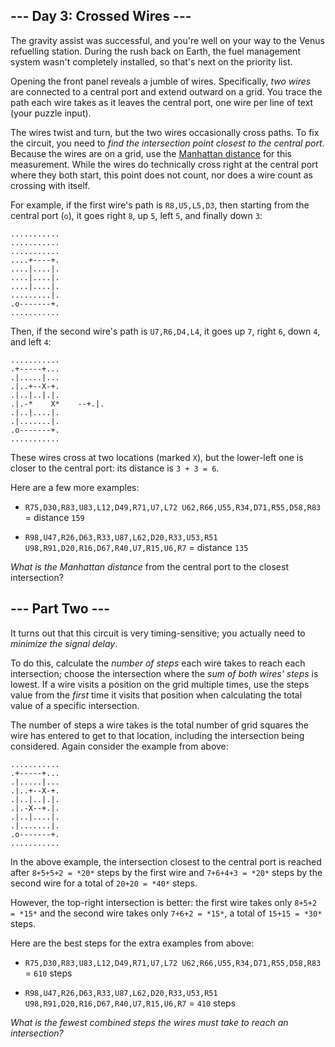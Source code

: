 ## --- Day 3: Crossed Wires --- ##

The gravity assist was successful, and you're well on your way to the
Venus refuelling station. During the rush back on Earth, the fuel
management system wasn't completely installed, so that's next on the
priority list.

Opening the front panel reveals a jumble of wires. Specifically, *two
wires* are connected to a central port and extend outward on a grid.
You trace the path each wire takes as it leaves the central port, one
wire per line of text (your puzzle input).

The wires twist and turn, but the two wires occasionally cross paths.
To fix the circuit, you need to *find the intersection point closest to
the central port*. Because the wires are on a grid, use the [Manhattan
distance](https://en.wikipedia.org/wiki/Taxicab_geometry) for this
measurement. While the wires do technically cross right at the central
port where they both start, this point does not count, nor does a wire
count as crossing with itself.

For example, if the first wire's path is `R8,U5,L5,D3`, then starting
from the central port (`o`), it goes right `8`, up `5`, left `5`, and
finally down `3`:

    ...........
    ...........
    ...........
    ....+----+.
    ....|....|.
    ....|....|.
    ....|....|.
    .........|.
    .o-------+.
    ...........

Then, if the second wire's path is `U7,R6,D4,L4`, it goes up `7`, right
`6`, down `4`, and left `4`:

    ...........
    .+-----+...
    .|.....|...
    .|..+--X-+.
    .|..|..|.|.
    .|.-*    X*    --+.|.
    .|..|....|.
    .|.......|.
    .o-------+.
    ...........

These wires cross at two locations (marked `X`), but the lower-left one
is closer to the central port: its distance is `3 + 3 = 6`.

Here are a few more examples:

  * `R75,D30,R83,U83,L12,D49,R71,U7,L72
    U62,R66,U55,R34,D71,R55,D58,R83` = distance `159`

  * `R98,U47,R26,D63,R33,U87,L62,D20,R33,U53,R51
    U98,R91,D20,R16,D67,R40,U7,R15,U6,R7` = distance `135`

*What is the Manhattan distance* from the central port to the closest
intersection?

## --- Part Two --- ##

It turns out that this circuit is very timing-sensitive; you actually
need to *minimize the signal delay*.

To do this, calculate the *number of steps* each wire takes to reach
each intersection; choose the intersection where the *sum of both
wires' steps* is lowest. If a wire visits a position on the grid
multiple times, use the steps value from the *first* time it visits
that position when calculating the total value of a specific
intersection.

The number of steps a wire takes is the total number of grid squares
the wire has entered to get to that location, including the
intersection being considered. Again consider the example from above:

    ...........
    .+-----+...
    .|.....|...
    .|..+--X-+.
    .|..|..|.|.
    .|.-X--+.|.
    .|..|....|.
    .|.......|.
    .o-------+.
    ...........

In the above example, the intersection closest to the central port is
reached after `8+5+5+2 = *20*` steps by the first wire and `7+6+4+3 = *20*`
steps by the second wire for a total of `20+20 = *40*` steps.

However, the top-right intersection is better: the first wire takes
only `8+5+2 = *15*` and the second wire takes only `7+6+2 = *15*`, a
total of `15+15 = *30*` steps.

Here are the best steps for the extra examples from above:

  * `R75,D30,R83,U83,L12,D49,R71,U7,L72
    U62,R66,U55,R34,D71,R55,D58,R83` = `610` steps

  * `R98,U47,R26,D63,R33,U87,L62,D20,R33,U53,R51
    U98,R91,D20,R16,D67,R40,U7,R15,U6,R7` = `410` steps

*What is the fewest combined steps the wires must take to reach an
intersection?*
